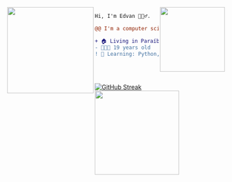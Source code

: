 <img align="right" height="150" src="https://media.giphy.com/media/kYDFO3rkOHrkQ/giphy.gif"/>
<img align="left" height="200" src="https://media.giphy.com/media/cFdHXXm5GhJsc/giphy.gif"/>

```diff
Hi, I'm Edvan 🧘🏽‍♂️.

@@ I'm a computer science studant at UFCG @@

+ 🏠 Living in Paraíba, Brazil 
- 👨🏽‍💻 19 years old
! 📖 Learning: Python, HTML, CSS, JS
```


&nbsp;


##
[![GitHub Streak](https://github-readme-streak-stats.herokuapp.com/?user=edvaaaan&theme=github-dark&hide_border=true&fire=38D252)](https://git.io/streak-stats)
<img height="195em" src="https://github-readme-stats.vercel.app/api/top-langs/?username=edvaaaan&layout=compact&langs_count=7&theme=github_dark&title_color=38D252&hide_border=False"/>
